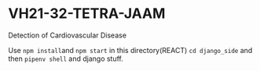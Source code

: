 # VH21-32-TETRA-JAAM
Detection of Cardiovascular Disease

Use `npm install`and `npm start` in this directory(REACT)
`cd django_side` and then `pipenv shell` and django stuff.
